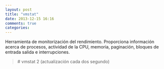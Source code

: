 ```yaml
---
layout: post
title: "vmstat"
date: 2013-12-15 16:16
comments: true
categories: 
---
```

Herramienta de monitorización del rendimiento. Proporciona información acerca de procesos, actividad de la CPU, memoria, paginación, bloques de entrada salida e interrupciones.

>\# vmstat 2  (actualización cada dos segundo)

